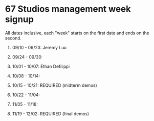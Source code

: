 # 67 Studios management week signup

All dates inclusive, each "week" starts on the first date and ends on the second.

01. 09/10 - 09/23: Jeremy Luu

02. 09/24 - 09/30: 

03. 10/01 - 10/07: Ethan Defilippi

04. 10/08 - 10/14: 

05. 10/15 - 10/21: REQUIRED (midterm demos)

06. 10/22 - 11/04: 

07. 11/05 - 11/18: 

08. 11/19 - 12/02: REQUIRED (final demos)
